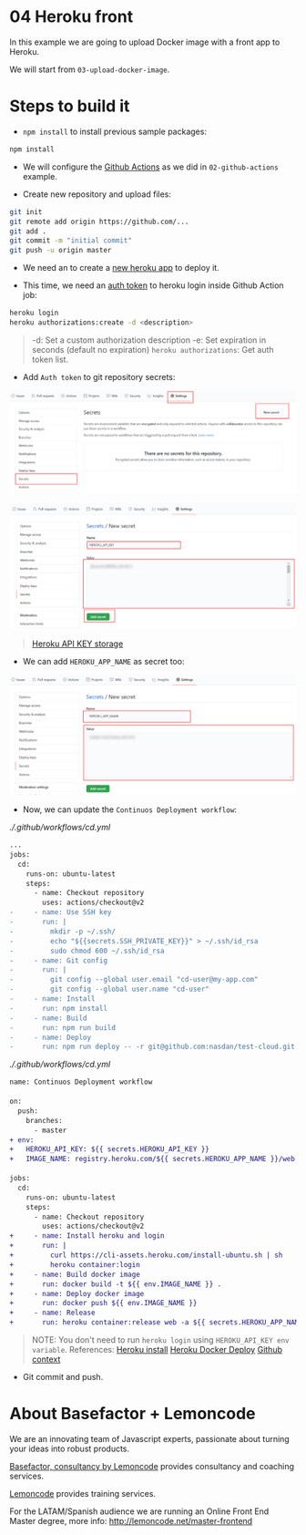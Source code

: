 # 04 Heroku front

In this example we are going to upload Docker image with a front app to Heroku.

We will start from `03-upload-docker-image`.

# Steps to build it

- `npm install` to install previous sample packages:

```bash
npm install
```

- We will configure the [Github Actions](https://docs.github.com/en/free-pro-team@latest/actions) as we did in `02-github-actions` example.

- Create new repository and upload files:

```bash
git init
git remote add origin https://github.com/...
git add .
git commit -m "initial commit"
git push -u origin master
```

- We need an to create a [new heroku app](https://dashboard.heroku.com/) to deploy it.

- This time, we need an [auth token](https://devcenter.heroku.com/articles/heroku-cli-commands#heroku-authorizations-create) to heroku login inside Github Action job:

```bash
heroku login
heroku authorizations:create -d <description>
```

> -d: Set a custom authorization description
> -e: Set expiration in seconds (default no expiration)
> `heroku authorizations`: Get auth token list.

- Add `Auth token` to git repository secrets:

![01-github-secret](./readme-resources/01-github-secret.png)

![02-token-as-secret](./readme-resources/02-token-as-secret.png)

> [Heroku API KEY storage](https://devcenter.heroku.com/articles/heroku-cli-commands#heroku-authorizations-create)

- We can add `HEROKU_APP_NAME` as secret too:

![03-heroku-app-name](./readme-resources/03-heroku-app-name.png)

- Now, we can update the `Continuos Deployment workflow`:

_./.github/workflows/cd.yml_

```diff
...
jobs:
  cd:
    runs-on: ubuntu-latest
    steps:
      - name: Checkout repository
        uses: actions/checkout@v2
-     - name: Use SSH key
-       run: |
-         mkdir -p ~/.ssh/
-         echo "${{secrets.SSH_PRIVATE_KEY}}" > ~/.ssh/id_rsa
-         sudo chmod 600 ~/.ssh/id_rsa
-     - name: Git config
-       run: |
-         git config --global user.email "cd-user@my-app.com"
-         git config --global user.name "cd-user"
-     - name: Install
-       run: npm install
-     - name: Build
-       run: npm run build
-     - name: Deploy
-       run: npm run deploy -- -r git@github.com:nasdan/test-cloud.git

```

_./.github/workflows/cd.yml_

```diff
name: Continuos Deployment workflow

on:
  push:
    branches:
      - master
+ env:
+   HEROKU_API_KEY: ${{ secrets.HEROKU_API_KEY }}
+   IMAGE_NAME: registry.heroku.com/${{ secrets.HEROKU_APP_NAME }}/web

jobs:
  cd:
    runs-on: ubuntu-latest
    steps:
      - name: Checkout repository
        uses: actions/checkout@v2
+     - name: Install heroku and login
+       run: |
+         curl https://cli-assets.heroku.com/install-ubuntu.sh | sh
+         heroku container:login
+     - name: Build docker image
+       run: docker build -t ${{ env.IMAGE_NAME }} .
+     - name: Deploy docker image
+       run: docker push ${{ env.IMAGE_NAME }}
+     - name: Release
+       run: heroku container:release web -a ${{ secrets.HEROKU_APP_NAME }}

```

> NOTE: You don't need to run `heroku login` using `HEROKU_API_KEY env variable`.
> References:
> [Heroku install](https://devcenter.heroku.com/articles/heroku-cli#standalone-installation)
> [Heroku Docker Deploy](https://devcenter.heroku.com/articles/container-registry-and-runtime)
> [Github context](https://docs.github.com/en/free-pro-team@latest/actions/reference/context-and-expression-syntax-for-github-actions#github-context)

- Git commit and push.

# About Basefactor + Lemoncode

We are an innovating team of Javascript experts, passionate about turning your ideas into robust products.

[Basefactor, consultancy by Lemoncode](http://www.basefactor.com) provides consultancy and coaching services.

[Lemoncode](http://lemoncode.net/services/en/#en-home) provides training services.

For the LATAM/Spanish audience we are running an Online Front End Master degree, more info: http://lemoncode.net/master-frontend
